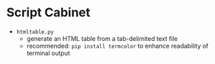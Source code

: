 # Script Cabinet
- `htmltable.py`
    - generate an HTML table from a tab-delimited text file
    - recommended: `pip install termcolor` to enhance readability of terminal output
